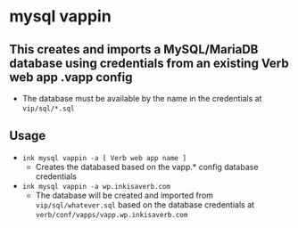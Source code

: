 # mysql vappin

## This creates and imports a MySQL/MariaDB database using credentials from an existing Verb web app .vapp config
- The database must be available by the name in the credentials at `vip/sql/*.sql`

## Usage
- `ink mysql vappin -a [ Verb web app name ]`
  - Creates the databased based on the vapp.* config database credentials
- `ink mysql vappin -a wp.inkisaverb.com`
  - The database will be created and imported from `vip/sql/whatever.sql` based on the database credentials at `verb/conf/vapps/vapp.wp.inkisaverb.com`
